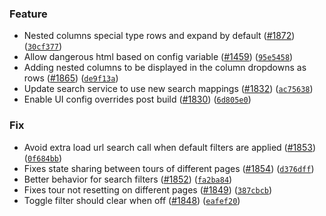 ### Feature
* Nested columns special type rows and expand by default ([#1872](https://github.com/DataChefHQ/amundsen/issues/1872)) ([`30cf377`](https://github.com/DataChefHQ/amundsen/commit/30cf377ef9d4516cc36f4c7cf08fc5abc4d77461))
* Allow dangerous html based on config variable ([#1459](https://github.com/DataChefHQ/amundsen/issues/1459)) ([`95e5458`](https://github.com/DataChefHQ/amundsen/commit/95e5458b632e9dbd368459e58a6513eeac05b237))
* Adding nested columns to be displayed in the column dropdowns as rows ([#1865](https://github.com/DataChefHQ/amundsen/issues/1865)) ([`de9f13a`](https://github.com/DataChefHQ/amundsen/commit/de9f13a901130c99a4a2cf86277f31b60b90ba11))
* Update search service to use new search mappings ([#1832](https://github.com/DataChefHQ/amundsen/issues/1832)) ([`ac75638`](https://github.com/DataChefHQ/amundsen/commit/ac75638ee05e0e7cbf1c84a57a63793eca76ac05))
* Enable UI config overrides post build ([#1830](https://github.com/DataChefHQ/amundsen/issues/1830)) ([`6d805e0`](https://github.com/DataChefHQ/amundsen/commit/6d805e0de751b660a97f2ff4e6392b1eae5f70bd))

### Fix
* Avoid extra load url search call when default filters are applied ([#1853](https://github.com/DataChefHQ/amundsen/issues/1853)) ([`0f684bb`](https://github.com/DataChefHQ/amundsen/commit/0f684bb89fbcc862612685077f34e62cc8e85e46))
* Fixes state sharing between tours of different pages ([#1854](https://github.com/DataChefHQ/amundsen/issues/1854)) ([`d376dff`](https://github.com/DataChefHQ/amundsen/commit/d376dff942bf3bdd37d897f496b7f01a6dd9af93))
* Better behavior for search filters ([#1852](https://github.com/DataChefHQ/amundsen/issues/1852)) ([`fa2ba84`](https://github.com/DataChefHQ/amundsen/commit/fa2ba84f93df9ffc0fac4a8265718f68f263f936))
* Fixes tour not resetting on different pages ([#1849](https://github.com/DataChefHQ/amundsen/issues/1849)) ([`387cbcb`](https://github.com/DataChefHQ/amundsen/commit/387cbcbe79da62958ff73b1d368ce67e36003972))
* Toggle filter should clear when off ([#1848](https://github.com/DataChefHQ/amundsen/issues/1848)) ([`eafef20`](https://github.com/DataChefHQ/amundsen/commit/eafef20403636d034d9acde298b6901902c76205))
